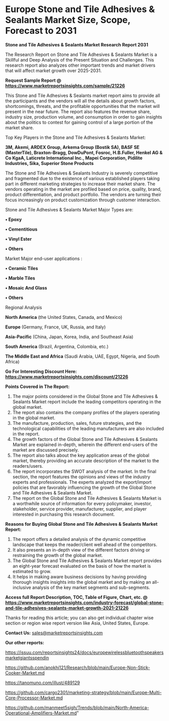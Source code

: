 # Europe Stone and Tile Adhesives & Sealants Market Size, Scope, Forecast to 2031

<strong>Stone and Tile Adhesives & Sealants Market Research Report 2031</strong>

The Research Report on Stone and Tile Adhesives & Sealants Market is a Skillful and Deep Analysis of the Present Situation and Challenges. This research report also analyzes other important trends and market drivers that will affect market growth over 2025-2031.

<strong>Request Sample Report @ <a href=https://www.marketreportsinsights.com/sample/21226>https://www.marketreportsinsights.com/sample/21226</a></strong>

This Stone and Tile Adhesives & Sealants market report aims to provide all the participants and the vendors will all the details about growth factors, shortcomings, threats, and the profitable opportunities that the market will present in the near future. The report also features the revenue share, industry size, production volume, and consumption in order to gain insights about the politics to contest for gaining control of a large portion of the market share.

Top Key Players in the Stone and Tile Adhesives & Sealants Market:

<strong>3M, Akemi, ARDEX Group, Arkema Group (Bostik SA), BASF SE (MasterTile), Braxton-Bragg, DowDuPont, Fosroc, H.B.Fuller, Henkel AG & Co KgaA, Laticrete International Inc., Mapei Corporation, Pidilite Industries, Sika, Superior Stone Products</strong>

The Stone and Tile Adhesives & Sealants Industry is severely competitive and fragmented due to the existence of various established players taking part in different marketing strategies to increase their market share. The vendors operating in the market are profiled based on price, quality, brand, product differentiation, and product portfolio. The vendors are turning their focus increasingly on product customization through customer interaction.

Stone and Tile Adhesives & Sealants Market Major Types are:

<strong>• Epoxy

• Cementitious

• Vinyl Ester

• Others</strong>

Market Major end-user applications :

<strong>• Ceramic Tiles

• Marble Tiles

• Mosaic And Glass

• Others</strong>

Regional Analysis

</u><strong><b>North America</b></strong> (the United States, Canada, and Mexico)

<strong><b>Europe </b></strong>(Germany, France, UK, Russia, and Italy)

<strong><b>Asia-Pacific</b></strong> (China, Japan, Korea, India, and Southeast Asia)

<strong><b>South America</b></strong> (Brazil, Argentina, Colombia, etc.)

<strong><b>The Middle East and Africa</b></strong> (Saudi Arabia, UAE, Egypt, Nigeria, and South Africa)

<strong>Go For Interesting Discount Here: <a href=https://www.marketreportsinsights.com/discount/21226>https://www.marketreportsinsights.com/discount/21226</a></strong>

<strong>Points Covered in The Report:</strong>
<ol>
  <li>The major points considered in the Global Stone and Tile Adhesives & Sealants Market report include the leading competitors operating in the global market.</li>
  <li>The report also contains the company profiles of the players operating in the global market.</li>
  <li>The manufacture, production, sales, future strategies, and the technological capabilities of the leading manufacturers are also included in the report.</li>
  <li>The growth factors of the Global Stone and Tile Adhesives & Sealants Market are explained in-depth, wherein the different end-users of the market are discussed precisely.</li>
  <li>The report also talks about the key application areas of the global market, thereby providing an accurate description of the market to the readers/users.</li>
  <li>The report incorporates the SWOT analysis of the market. In the final section, the report features the opinions and views of the industry experts and professionals. The experts analyzed the export/import policies that are favorably influencing the growth of the Global Stone and Tile Adhesives & Sealants Market.</li>
  <li>The report on the Global Stone and Tile Adhesives & Sealants Market is a worthwhile source of information for every policymaker, investor, stakeholder, service provider, manufacturer, supplier, and player interested in purchasing this research document.</li>
</ol>
<strong>Reasons for Buying Global Stone and Tile Adhesives & Sealants Market Report:</strong>

<ol>
  <li>The report offers a detailed analysis of the dynamic competitive landscape that keeps the reader/client well ahead of the competitors.</li>
  <li>It also presents an in-depth view of the different factors driving or restraining the growth of the global market.</li>
  <li>The Global Stone and Tile Adhesives & Sealants Market report provides an eight-year forecast evaluated on the basis of how the market is estimated to grow.</li>
  <li>It helps in making aware business decisions by having providing thorough insights insights into the global market and by making an all-inclusive analysis of the key market segments and sub-segments.</li>
</ol>
<strong>Access full Report Description, TOC, Table of Figure, Chart, etc. @ <a href=https://www.marketreportsinsights.com/industry-forecast/global-stone-and-tile-adhesives-sealants-market-growth-2021-21226>https://www.marketreportsinsights.com/industry-forecast/global-stone-and-tile-adhesives-sealants-market-growth-2021-21226</a></strong>


Thanks for reading this article; you can also get individual chapter wise section or region wise report version like Asia, United States, Europe.

<strong>Contact Us:</strong>
sales@marketreportsinsights.com

<strong>Our other reports:</strong>

<a href=https://issuu.com/reportsinsights24/docs/europewirelessbluetoothspeakersmarketgiantsspendin>https://issuu.com/reportsinsights24/docs/europewirelessbluetoothspeakersmarketgiantsspendin</a>

<a href=https://github.com/anokhi121/Research/blob/main/Europe-Non-Stick-Cooker-Market.md>https://github.com/anokhi121/Research/blob/main/Europe-Non-Stick-Cooker-Market.md</a>

<a href=https://tanomuno.com/illust/489129>https://tanomuno.com/illust/489129</a>

<a href=https://github.com/cargo2301/marketing-strategy/blob/main/Europe-Multi-Core-Processor-Market.md>https://github.com/cargo2301/marketing-strategy/blob/main/Europe-Multi-Core-Processor-Market.md</a>

<a href=https://github.com/manmeet5sigh/Trends/blob/main/North-America-Operational-Amplifiers-Market.md>https://github.com/manmeet5sigh/Trends/blob/main/North-America-Operational-Amplifiers-Market.md</a>"
